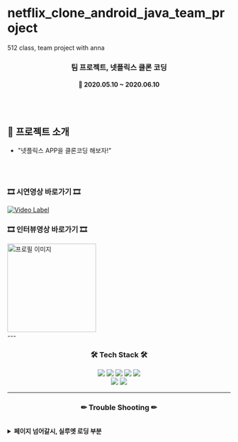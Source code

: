 # netflix_clone_android_java_team_project
512 class, team project with anna

<h3 align="center"><b>팀 프로젝트, 넷플릭스 클론 코딩</b></h3>

<h4 align="center">📆 2020.05.10 ~ 2020.06.10</h4>
<br>
<br>

## 📌 프로젝트 소개

- "넷플릭스 APP을 클론코딩 해보자!" <br>

<br><br> 

<h3><b>🎞 시연영상 바로가기 🎞</b></h3>

[![Video Label](https://media-sparta.s3.amazonaws.com/media/tempvideos/20220113/KakaoTalk_20220113_164019842_997.png)](https://www.youtube.com/watch?v=b9tlZ37bC-4)

<h3><b>🎞 인터뷰영상 바로가기 🎞</b></h3>

<a href="https://www.youtube.com/watch?v=g5BH0facgPc" target="_black">
<img src="https://user-images.githubusercontent.com/46555489/161837676-5a341ff3-5746-47e3-9695-ed2311156346.jpg" alt="프로필 이미지" width="200px" onclick=" border="2"/>
</a>
                                                                                                                                                      
<br>
---

<br>
<h3 align="center"><b>🛠 Tech Stack 🛠</b></h3>
<p align="center">
<img src="https://img.shields.io/badge/Java-0769AD?style=for-the-badge&logo=java&logoColor=white">
<img src="https://img.shields.io/badge/github-181717?style=for-the-badge&logo=github&logoColor=white">
<img src="https://img.shields.io/badge/eventBus-181717?style=for-the-badge&logo=eventBus&logoColor=white">
<img src="https://img.shields.io/badge/RxJava-181717?style=for-the-badge&logo=RxJava&logoColor=white">
<img src="https://img.shields.io/badge/retrofit-181717?style=for-the-badge&logo=retrofit&logoColor=white">
</br>
<img src="https://img.shields.io/badge/AndroidStudio-F80000?style=for-the-badge&logo=AndroidStudio&logoColor=white">
<img src="https://img.shields.io/badge/Preference-61DAFB?style=for-the-badge&logo=Preference&logoColor=white">


---

<h3 align="center"><b>✏ Trouble Shooting ✏</b></h3>
<br>
<details>
    <summary>
        <b>페이지 넘어갈시, 실루엣 로딩 부분</b>
    </summary>
    <br>페이지를 넘어가는 동작을 할 경우, 이미지 실루엣이 나오는 로딩화면을 구현하는것이 어려웠다.
    <br>해결 : overridependdingtransition을 이용하여 activity를 별도로 선언한 후, 애니메이션을 불러오는 방식으로 해당 부분을 해결하였다.
</details>
